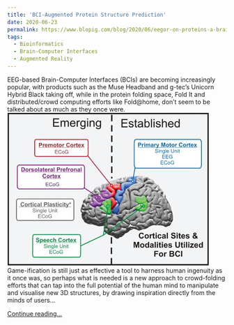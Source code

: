 ```yaml
---
title: 'BCI-Augmented Protein Structure Prediction'
date: 2020-06-23
permalink: https://www.blopig.com/blog/2020/06/eegor-on-proteins-a-brain-based-perspective-on-crowd-sourced-protein-structure-prediction/
tags:
  - Bioinformatics
  - Brain-Computer Interfaces
  - Augmented Reality
---
```

EEG-based Brain-Computer Interfaces (BCIs) are becoming increasingly popular, with products such as the Muse Headband and g-tec’s Unicorn Hybrid Black taking off, while in the protein folding space, Fold It and distributed/crowd computing efforts like Fold@home, don’t seem to be talked about as much as they once were.
![Leuthardt et al.2009](/images/Leuthardt2009.jpg "Leuthardtet al. 2009")
Game-ification is still just as effective a tool to harness human ingenuity as it once was, so perhaps what is needed is a new approach to crowd-folding efforts that can tap into the full potential of the human mind to manipulate and visualise new 3D structures, by drawing inspiration directly from the minds of users…

[Continue reading...](https://www.blopig.com/blog/2020/06/eegor-on-proteins-a-brain-based-perspective-on-crowd-sourced-protein-structure-prediction/)